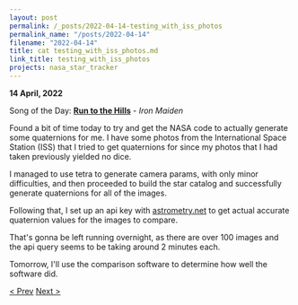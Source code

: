 ```yaml
---
layout: post
permalink: /_posts/2022-04-14-testing_with_iss_photos
permalink_name: "/posts/2022-04-14"
filename: "2022-04-14"
title: cat testing_with_iss_photos.md
link_title: testing_with_iss_photos
projects: nasa_star_tracker
---
```

**14 April, 2022**

Song of the Day: [**Run to the Hills**](https://youtu.be/AMHxf8KoSkY) - *Iron Maiden*

Found a bit of time today to try and get the NASA code to actually generate some quaternions for me. I have some photos from the International Space Station (ISS) that I tried to get quaternions for since my photos that I had taken previously yielded no dice.

I managed to use tetra to generate camera params, with only minor difficulties, and then proceeded to build the star catalog and successfully generate quaternions for all of the images.

Following that, I set up an api key with [astrometry.net](https://nova.astrometry.net) to get actual accurate quaternion values for the images to compare.

That's gonna be left running overnight, as there are over 100 images and the api query seems to be taking around 2 minutes each.

Tomorrow, I'll use the comparison software to determine how well the software did.

[< Prev](/_posts/2022-04-13-map_generation)    [Next >](/_posts/2022-04-15-test_success)
